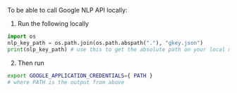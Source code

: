 To be able to call Google NLP API locally:

1. Run the following locally

```python
import os 
nlp_key_path = os.path.join(os.path.abspath("."), "gkey.json")
print(nlp_key_path) # use this to get the absolute path on your local machine
```

2. Then run
```bash
export GOOGLE_APPLICATION_CREDENTIALS={ PATH }
# where PATH is the output from above
```